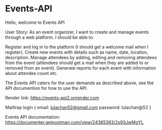 # Events-API
Hello, welcome to Events API


User Story: As an event organizer, I want to create and manage events through a web platform. I should be able to:

Register and log in to the platform (I should get a welcome mail when I register).
Create new events with details such as name, date, location, description.
Manage attendees by adding, editing and removing attendees from the event (attendees should get a mail when they are added to or removed from an event).
Generate reports for each event with information about attendee count etc.


The Events API caters for the user demands as described above, see the API documention for how to use the API.



Render link: https://events-api2.onrender.com

Mailtrap login { email: lulachan52@gmail.com
                password: lulachan@52 }
                
                
Events API documentation: https://documenter.getpostman.com/view/24385383/2s93JwMgYL 
